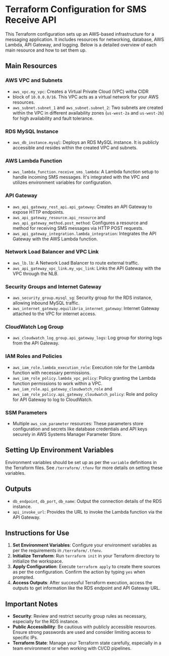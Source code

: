 # Terraform Configuration for SMS Receive API

This Terraform configuration sets up an AWS-based infrastructure
for a messaging application. It includes resources for networking,
database, AWS Lambda, API Gateway, and logging. Below is a detailed
overview of each main resource and how to set them up.

## Main Resources

### AWS VPC and Subnets

- `aws_vpc.my_vpc`: Creates a Virtual Private Cloud (VPC) witha CIDR
- block of `10.0.0.0/16`. This VPC acts as a virtual network
for your AWS resources.
- `aws_subnet.subnet_1` and `aws_subnet.subnet_2`: Two subnets
are created within the VPC in different availability
zones (`us-west-2a` and `us-west-2b`) for high availability and
fault tolerance.

### RDS MySQL Instance

- `aws_db_instance.mysql`: Deploys an RDS MySQL instance. It is
publicly accessible and resides within the created VPC and subnets.

### AWS Lambda Function

- `aws_lambda_function.receive_sms_lambda`: A Lambda function setup
to handle incoming SMS messages. It's integrated with the VPC
and utilizes environment variables for configuration.

### API Gateway

- `aws_api_gateway_rest_api.api_gateway`: Creates an API Gateway to
expose HTTP endpoints.
- `aws_api_gateway_resource.api_resource` and
`aws_api_gateway_method.post_method`: Configures a resource and method
for receiving SMS messages via HTTP POST requests.
- `aws_api_gateway_integration.lambda_integration`: Integrates the
API Gateway with the AWS Lambda function.

### Network Load Balancer and VPC Link

- `aws_lb.lb`: A Network Load Balancer to route external traffic.
- `aws_api_gateway_vpc_link.my_vpc_link`: Links the API Gateway with
the VPC through the NLB.

### Security Groups and Internet Gateway

- `aws_security_group.mysql_sg`: Security group for the RDS instance,
allowing inbound MySQL traffic.
- `aws_internet_gateway.equilibria_internet_gateway`: Internet Gateway
attached to the VPC for internet access.

### CloudWatch Log Group

- `aws_cloudwatch_log_group.api_gateway_logs`: Log group for storing
logs from the API Gateway.

### IAM Roles and Policies

- `aws_iam_role.lambda_execution_role`: Execution role for the Lambda
function with necessary permissions.
- `aws_iam_role_policy.lambda_vpc_policy`: Policy granting the Lambda
function permissions to work within a VPC.
- `aws_iam_role.api_gateway_cloudwatch_role` and
`aws_iam_role_policy.api_gateway_cloudwatch_policy`: Role and policy
for API Gateway to log to CloudWatch.

### SSM Parameters

- Multiple `aws_ssm_parameter` resources: These parameters store
configuration and secrets like database credentials and API keys
securely in AWS Systems Manager Parameter Store.

## Setting Up Environment Variables

Environment variables should be set up as per the `variable` definitions
in the Terraform files. See `/terraform/.tfenv` for more details on
setting these variables.

## Outputs

- `db_endpoint`, `db_port`, `db_name`: Output the connection details
of the RDS instance.
- `api_invoke_url`: Provides the URL to invoke the Lambda function
via the API Gateway.

## Instructions for Use

1. **Set Environment Variables**: Configure your environment variables
as per the requirements in `/terraform/.tfenv`.
2. **Initialize Terraform**: Run `terraform init` in your Terraform
directory to initialize the workspace.
3. **Apply Configuration**: Execute `terraform apply` to create there
sources as per the configuration. Confirm the action by typing
`yes` when prompted.
4. **Access Outputs**: After successful Terraform execution, access
the outputs to get information like the RDS endpoint and API Gateway
URL.

## Important Notes

- **Security**: Review and restrict security group rules as necessary,
especially for the RDS instance.
- **Public Accessibility**: Be cautious with publicly accessible resources.
Ensure strong passwords are used and consider limiting access to specific IPs.
- **Terraform State**: Manage your Terraform state carefully, especially in a
team environment or when working with CI/CD pipelines.
